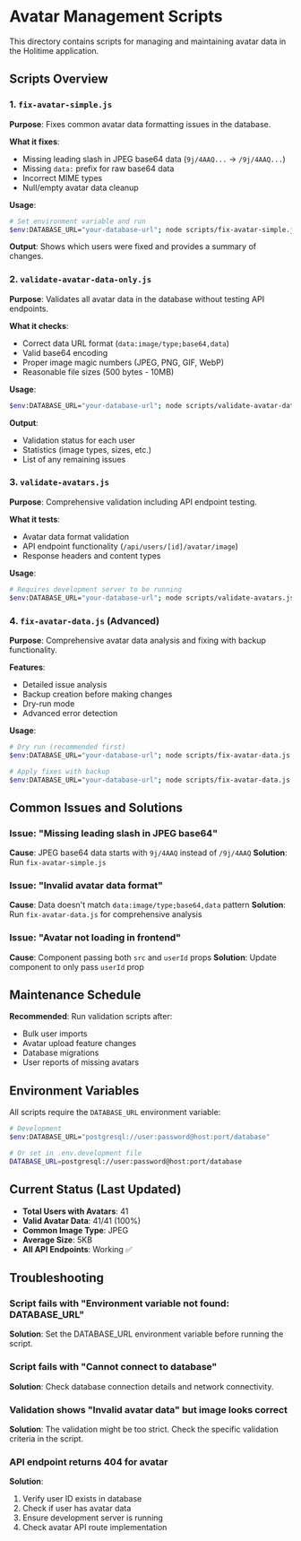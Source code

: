 # Avatar Management Scripts

This directory contains scripts for managing and maintaining avatar data in the Holitime application.

## Scripts Overview

### 1. `fix-avatar-simple.js`
**Purpose**: Fixes common avatar data formatting issues in the database.

**What it fixes**:
- Missing leading slash in JPEG base64 data (`9j/4AAQ...` → `/9j/4AAQ...`)
- Missing `data:` prefix for raw base64 data
- Incorrect MIME types
- Null/empty avatar data cleanup

**Usage**:
```bash
# Set environment variable and run
$env:DATABASE_URL="your-database-url"; node scripts/fix-avatar-simple.js
```

**Output**: Shows which users were fixed and provides a summary of changes.

### 2. `validate-avatar-data-only.js`
**Purpose**: Validates all avatar data in the database without testing API endpoints.

**What it checks**:
- Correct data URL format (`data:image/type;base64,data`)
- Valid base64 encoding
- Proper image magic numbers (JPEG, PNG, GIF, WebP)
- Reasonable file sizes (500 bytes - 10MB)

**Usage**:
```bash
$env:DATABASE_URL="your-database-url"; node scripts/validate-avatar-data-only.js
```

**Output**: 
- Validation status for each user
- Statistics (image types, sizes, etc.)
- List of any remaining issues

### 3. `validate-avatars.js`
**Purpose**: Comprehensive validation including API endpoint testing.

**What it tests**:
- Avatar data format validation
- API endpoint functionality (`/api/users/[id]/avatar/image`)
- Response headers and content types

**Usage**:
```bash
# Requires development server to be running
$env:DATABASE_URL="your-database-url"; node scripts/validate-avatars.js
```

### 4. `fix-avatar-data.js` (Advanced)
**Purpose**: Comprehensive avatar data analysis and fixing with backup functionality.

**Features**:
- Detailed issue analysis
- Backup creation before making changes
- Dry-run mode
- Advanced error detection

**Usage**:
```bash
# Dry run (recommended first)
$env:DATABASE_URL="your-database-url"; node scripts/fix-avatar-data.js

# Apply fixes with backup
$env:DATABASE_URL="your-database-url"; node scripts/fix-avatar-data.js --apply --backup
```

## Common Issues and Solutions

### Issue: "Missing leading slash in JPEG base64"
**Cause**: JPEG base64 data starts with `9j/4AAQ` instead of `/9j/4AAQ`
**Solution**: Run `fix-avatar-simple.js`

### Issue: "Invalid avatar data format"
**Cause**: Data doesn't match `data:image/type;base64,data` pattern
**Solution**: Run `fix-avatar-data.js` for comprehensive analysis

### Issue: "Avatar not loading in frontend"
**Cause**: Component passing both `src` and `userId` props
**Solution**: Update component to only pass `userId` prop

## Maintenance Schedule

**Recommended**: Run validation scripts after:
- Bulk user imports
- Avatar upload feature changes
- Database migrations
- User reports of missing avatars

## Environment Variables

All scripts require the `DATABASE_URL` environment variable:

```bash
# Development
$env:DATABASE_URL="postgresql://user:password@host:port/database"

# Or set in .env.development file
DATABASE_URL=postgresql://user:password@host:port/database
```

## Current Status (Last Updated)

- **Total Users with Avatars**: 41
- **Valid Avatar Data**: 41/41 (100%)
- **Common Image Type**: JPEG
- **Average Size**: 5KB
- **All API Endpoints**: Working ✅

## Troubleshooting

### Script fails with "Environment variable not found: DATABASE_URL"
**Solution**: Set the DATABASE_URL environment variable before running the script.

### Script fails with "Cannot connect to database"
**Solution**: Check database connection details and network connectivity.

### Validation shows "Invalid avatar data" but image looks correct
**Solution**: The validation might be too strict. Check the specific validation criteria in the script.

### API endpoint returns 404 for avatar
**Solution**: 
1. Verify user ID exists in database
2. Check if user has avatar data
3. Ensure development server is running
4. Check avatar API route implementation